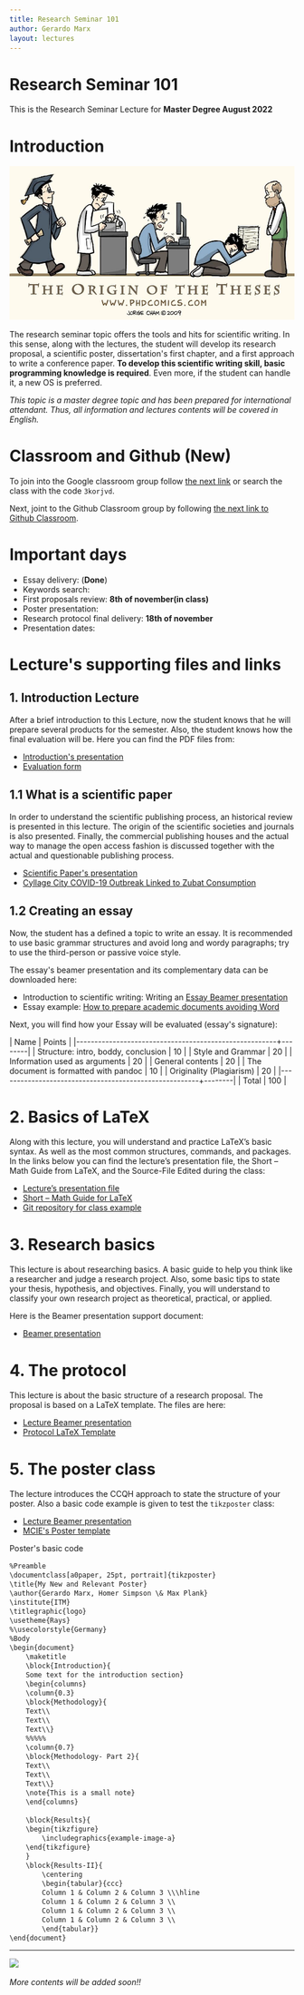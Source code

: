 ```yaml
---
title: Research Seminar 101
author: Gerardo Marx
layout: lectures
---
```


# Research Seminar 101
This is the Research Seminar Lecture for **Master Degree August 2022**

# Introduction

![](/assets/rs101/iu.jpg)

The research seminar topic offers the tools and hits for scientific writing. In this sense, along with the lectures, the student will develop its research proposal, a scientific poster, dissertation's first chapter, and a first approach to write a conference paper. **To develop this scientific writing skill, basic programming knowledge is required**. Even more, if the student can handle it, a new OS is preferred. 

*This topic is a master degree topic and has been prepared for international attendant. Thus, all information and lectures contents will be covered in English.*

# Classroom and Github (New)
To join into the Google classroom group follow [the next link](https://classroom.google.com/c/NTQ0MzI5ODQxMjA1?cjc=3korjvd) or search the class with the code `3korjvd`.

Next, joint to the Github Classroom group by following [the next link to Github Classroom](https://classroom.github.com/a/3WD0vymH). 

# Important days 

- Essay delivery: (**Done**) 
- Keywords search: 
- First proposals review: **8th of november(in class)**
- Poster presentation: 
- Research protocol final delivery: **18th of november**
- Presentation dates:

# Lecture's supporting files and links

## 1. Introduction Lecture

After a brief introduction to this Lecture, now the student knows that he will prepare several products for the semester. Also, the student knows how the final evaluation will be. Here you can find the PDF files from:

- [Introduction's presentation](/assets/rs101/Introduction.pdf)
- [Evaluation form](/assets/rs101/FormatoSeminario.pdf)

## 1.1 What is a scientific paper
In order to understand the scientific publishing process, an historical review is presented in this lecture. The origin of the scientific societies and journals is also presented. Finally, the commercial publishing houses and the actual way to manage the open access fashion is discussed together with the actual and questionable publishing process.

- [Scientific Paper's presentation](/assets/rs101/scientific-paper.pdf)
- [Cyllage City COVID-19 Outbreak Linked to Zubat Consumption](/assets/rs101/zubat.pdf)


## 1.2 Creating an essay

Now, the student has a defined a topic to write an essay. It is recommended to use basic grammar structures and avoid long and wordy paragraphs; try to use the third-person or passive voice style. 

The essay's beamer presentation and its complementary data can be downloaded here: 

- Introduction to scientific writing: Writing an [Essay Beamer
  presentation](/assets/rs101/Essay.pdf)
- Essay example: [How to prepare academic documents avoiding
  Word](http://gmarxcc.com:8088/mcie-rs101/02_essay-example.git)

Next, you will find how your Essay will be evaluated (essay's signature):

 | Name                                                  | Points |
 |-------------------------------------------------------+--------|
 | Structure: intro, boddy, conclusion	                 |     10 |
 | Style and Grammar									 |     20 |
 | Information used as arguments						 |     20 |
 | General contents									     |     20 |
 | The document is formatted with pandoc                 |     10 |
 | Originality (Plagiarism)                              |     20 |
 |-------------------------------------------------------+--------|
 | Total                                                 |    100 |


<!--
z# 2 Data Science Workflow

Data science is the main task that a graduated student must develop during a master or PhD project. This lecture explores through examples how to use the command line in an efficient and productive way for data science tasks. Thus, to follow this lecture please visit the repository [bash repository](http://gmarxcc.com:8088/mcie-rs101/01-bash).

## 3. Emacs  for LaTeX
Emacs can be configured to work with LaTeX type setting system. In this lecture we would
learn how to install, configure and test Emacs editor to work with LaTeX. The complete guide
and instructions can be found in the next
[repository](http://gmarxcc.com:8088/mcie-rs101/emacs-configuration) 

-->

# 2. Basics of LaTeX

Along with this lecture, you will understand and practice LaTeX’s basic syntax. As well as the most common structures, commands, and packages. In the links below you can find the lecture’s presentation file, the Short – Math Guide from LaTeX, and the Source-File Edited during the class:

- [Lecture’s presentation file](/assets/rs101/3_latex.pdf)
- [Short – Math Guide for LaTeX](/assets/rs101/short-math-guide.pdf)
- [Git repository for class example](http://gmarxcc.com:8088/mcie-rs101/latex-example-2022b)



# 3. Research basics

This lecture is about researching basics. A basic guide to help you think like a researcher and judge a research project. Also, some basic tips to state your thesis, hypothesis, and objectives. Finally, you will understand to classify your own research project as theoretical, practical, or applied.

Here is the Beamer presentation support document:

- [Beamer presentation](/assets/rs101/research.pdf)

# 4. The protocol

This lecture is about the basic structure of a research proposal. The proposal is based on a LaTeX
template. The files are here:
- [Lecture Beamer presentation](/assets/rs101/protocol.pdf)
- [Protocol LaTeX Template](http://gmarxcc.com:8088/mcie-rs101/itmorelia-protocol-class)


# 5. The poster class
The lecture introduces the CCQH approach to state the structure of your poster. Also a basic code example is given to test the `tikzposter` class:
- [Lecture Beamer presentation](/assets/rs101/poster.pdf)
- [MCIE's Poster template](http://gmarxcc.com:8088/Latex/itm-poster)


Poster's basic code
```
%Preamble
\documentclass[a0paper, 25pt, portrait]{tikzposter}
\title{My New and Relevant Poster}
\author{Gerardo Marx, Homer Simpson \& Max Plank}
\institute{ITM}
\titlegraphic{logo}
\usetheme{Rays}
%\usecolorstyle{Germany}
%Body
\begin{document}
	\maketitle
	\block{Introduction}{
	Some text for the introduction section}
	\begin{columns}
	\column{0.3}
	\block{Methodology}{
	Text\\
	Text\\
	Text\\}
	%%%%%
	\column{0.7}
	\block{Methodology- Part 2}{
	Text\\
	Text\\
	Text\\}
	\note{This is a small note}	
	\end{columns}
	
	\block{Results}{
	\begin{tikzfigure}
		\includegraphics{example-image-a}	
	\end{tikzfigure}
	}
	\block{Results-II}{
		\centering
		\begin{tabular}{ccc}
		Column 1 & Column 2 & Column 3 \\\hline
		Column 1 & Column 2 & Column 3 \\
		Column 1 & Column 2 & Column 3 \\
		Column 1 & Column 2 & Column 3 \\
		\end{tabular}}
\end{document}
```

<!--
## 7. GNUPlot
The lecture is about the basic usage of GNUPlot software. Below you can find the repositories' links to source code examples developed during the tutorial lecrures:

- [GNUPlot repository](http://gmarxcc.com:8088/mcie-rs101/gnuplot)

## 8. Poster presentation

The lectures is focused into the development and application of a conference poster using the `tikzposter` class. Below you can find the links to the `tikzposter` documentation and the lecture's beamer presentation:

- [tikzposter guide](/assets/rs101/tikzposter.pdf)
- [Beamer presentation](/assets/rs101/poster.pdf)

## 9. Beamer presentation

The lectures is focused on the preparation of the beamer presentation for your final presentation using the `Beamer` class. Below you can find the links to the `tikzposter` documentation and the lecture's beamer example:

- [Bemaer guide](http://tug.ctan.org/macros/latex/contrib/beamer/doc/beameruserguide.pdf)
- [Beamer help](/assets/rs101/beamer_nyu.pdf)

# EasyChair Delivery
The final research protocols must be delivered by using the EasyChair system. The final date is *27th of May at midnigth*, please follow the instructions [here](https://easychair.org/conferences/?conf=rs1012022a). Any question please do not hesitate to contract me at gmarx_cc@itmorelia.edu.mx


# Final Grades

Please follow this [link](/lectures/grades2022a.html) to check details and feedback from your different tasks. Also, here is a summary of your final grades.

| Name                    | Essay | Protocol | Poster | Beamer | Final |
|                         |   20% |      30% |    25% |    25% |       |
|-------------------------+-------+----------+--------+--------+-------|
| Llamas Maldonado Daniel |    85 |       88 |   90.5 |  96.66 |93 |
| Martinez Mondragon G.   |    85 |       90 |   85.2 |  95.75 |92 |
| Duran Duran Daniel      |    75 |       85 |  88.66 |   94.5 |89 |
| Zavala Diaz Noel Alan   |    70 |       85 |     80 |     99 |88 |
| Vera Moreno Edwin Erne. |    87 |       93 |   89.5 |  97.75 |95 |
| Vladimir Lira           |    75 |       85 |  82.25 |     91 |86 |
|-------------------------+-------+----------+--------+--------+-------|
|                         |       |          |        |        |       |

-->

---

![](https://www.phdstudent.com/wp-content/uploads/2017/11/images_easyblog_images_166_b2ap3_thumbnail_phdcomic-3.jpg)


*More contents will be added soon!!*
